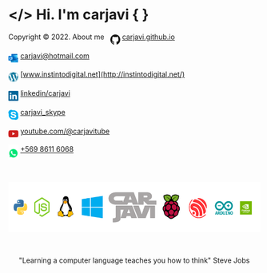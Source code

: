 # </> Hi. I'm carjavi { }
Copyright &copy; 2022. About me &nbsp; <img  align="middle" width="20" src="https://raw.githubusercontent.com/carjavi/carjavi/master/img/github.svg"> [carjavi.github.io](https://carjavi.github.io/)<br>

<img  align="middle" width="20" src="https://raw.githubusercontent.com/carjavi/carjavi/master/img/outlook.svg"> carjavi@hotmail.com

<img  align="middle" width="20" src="https://raw.githubusercontent.com/carjavi/carjavi/master/img/wordpress.svg"> [www.instintodigital.net](http://instintodigital.net/)


<img  align="middle" width="20" src="https://raw.githubusercontent.com/carjavi/carjavi/master/img/linkedin.svg"> [linkedin/carjavi](https://www.linkedin.com/in/carjavi/)

<img  align="middle" width="20" src="https://raw.githubusercontent.com/carjavi/carjavi/master/img/skype-icon.svg"> [carjavi_skype](https://join.skype.com/invite/JbYFwnfy7UVc)

<img  align="middle" width="20" src="https://raw.githubusercontent.com/carjavi/carjavi/master/img/youtube-icon.svg"> [youtube.com/@carjavitube](https://www.youtube.com/@carjavitube)

<img  align="middle" width="20" src="https://raw.githubusercontent.com/carjavi/carjavi/master/img/whatsapp.svg"> [+569 8611 6068](https://wa.me/+56986116068)

<br>

<p align="center">
    <a href="https://instintodigital.net/" target="_blank"><img src="https://raw.githubusercontent.com/carjavi/carjavi/master/img/developer.png" height="100" alt="www.instintodigital.net"></a>
</p>
<br>
<p align="center">"Learning a computer language teaches you how to think" Steve Jobs </p>
